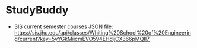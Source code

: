 # StudyBuddy
* SIS current semester courses JSON file: 
https://sis.jhu.edu/api/classes/Whiting%20School%20of%20Engineering/current?key=5yYGkMiicmEVO594EHdijCX366pMQII7
